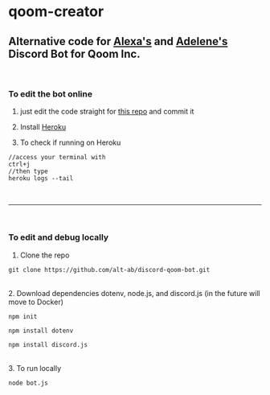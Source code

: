# qoom-creator
## Alternative code for [Alexa's](https://github.com/alt-ab) and [Adelene's](https://github.com/jenybear) Discord Bot for Qoom Inc.
<br>

### To edit the bot online 

1. just edit the code straight for [this repo](https://github.com/alt-ab/discord-qoom-bot) and commit it

2. Install [Heroku](https://devcenter.heroku.com/articles/heroku-cli)

3. To check if running on Heroku

```
//access your terminal with 
ctrl+j
//then type
heroku logs --tail
```

<br>

---

<br>

### To edit and debug locally

1. Clone the repo
```
git clone https://github.com/alt-ab/discord-qoom-bot.git
```

<br>
2. Download dependencies dotenv, node.js, and discord.js (in the future will move to Docker)

```
npm init

npm install dotenv

npm install discord.js

```

<br>
3. To run locally 

```
node bot.js
```

